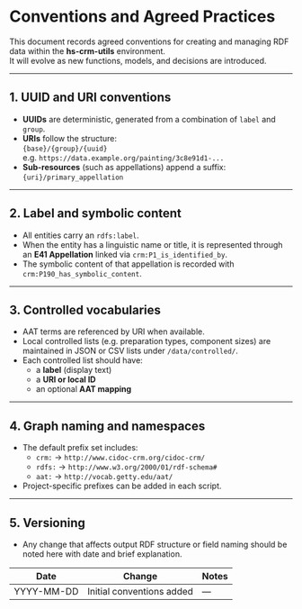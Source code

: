 # Conventions and Agreed Practices

This document records agreed conventions for creating and managing RDF data
within the **hs-crm-utils** environment.  
It will evolve as new functions, models, and decisions are introduced.

---

## 1. UUID and URI conventions

- **UUIDs** are deterministic, generated from a combination of `label` and `group`.
- **URIs** follow the structure:  
  `{base}/{group}/{uuid}`  
  e.g. `https://data.example.org/painting/3c8e91d1-...`
- **Sub-resources** (such as appellations) append a suffix:  
  `{uri}/primary_appellation`

---

## 2. Label and symbolic content

- All entities carry an `rdfs:label`.
- When the entity has a linguistic name or title, it is represented through an
  **E41 Appellation** linked via `crm:P1_is_identified_by`.
- The symbolic content of that appellation is recorded with
  `crm:P190_has_symbolic_content`.

---

## 3. Controlled vocabularies

- AAT terms are referenced by URI when available.
- Local controlled lists (e.g. preparation types, component sizes) are maintained
  in JSON or CSV lists under `/data/controlled/`.
- Each controlled list should have:
  - a **label** (display text)
  - a **URI or local ID**
  - an optional **AAT mapping**

---

## 4. Graph naming and namespaces

- The default prefix set includes:
  - `crm:` → `http://www.cidoc-crm.org/cidoc-crm/`
  - `rdfs:` → `http://www.w3.org/2000/01/rdf-schema#`
  - `aat:` → `http://vocab.getty.edu/aat/`
- Project-specific prefixes can be added in each script.

---

## 5. Versioning

- Any change that affects output RDF structure or field naming should be noted
  here with date and brief explanation.

| Date | Change | Notes |
|------|---------|-------|
| YYYY-MM-DD | Initial conventions added | — |
